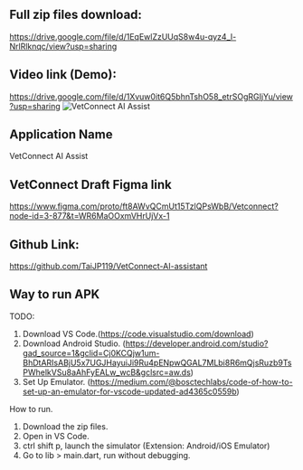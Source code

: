 ## Full zip files download:
https://drive.google.com/file/d/1EqEwlZzUUqS8w4u-qyz4_l-NrlRlknqc/view?usp=sharing

## Video link (Demo):
https://drive.google.com/file/d/1Xvuw0it6Q5bhnTshO58_etrSOgRGIjYu/view?usp=sharing
![VetConnect AI Assist](https://github.com/user-attachments/assets/b72dcd9e-8f82-419e-b907-4778428b6e22)

## Application Name
VetConnect AI Assist

## VetConnect Draft Figma link 
https://www.figma.com/proto/ft8AWvQCmUt15TzlQPsWbB/Vetconnect?node-id=3-877&t=WR6MaOOxmVHrUjVx-1

## Github Link:
https://github.com/TaiJP119/VetConnect-AI-assistant

## Way to run APK
TODO:
1. Download VS Code.(https://code.visualstudio.com/download)
2. Download Android Studio. (https://developer.android.com/studio?gad_source=1&gclid=Cj0KCQjw1um-BhDtARIsABjU5x7UGJHayuiJi9Ru4pENpwQGAL7MLbi8R6mQjsRuzb9TsPWhelkVSu8aAhFyEALw_wcB&gclsrc=aw.ds)
3. Set Up Emulator. (https://medium.com/@bosctechlabs/code-of-how-to-set-up-an-emulator-for-vscode-updated-ad4365c0559b)

How to run.
1. Download the zip files.
2. Open in VS Code.
3. ctrl shift p, launch the simulator (Extension: Android/iOS Emulator)
4. Go to lib > main.dart, run without debugging.



